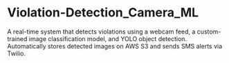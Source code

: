 # Violation-Detection_Camera_ML
A real-time system that detects violations using a webcam feed, a custom-trained image classification model, and YOLO object detection. Automatically stores detected images on AWS S3 and sends SMS alerts via Twilio.
